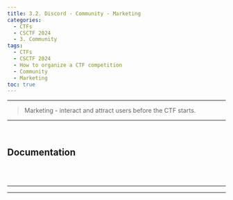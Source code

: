 ```yaml
---
title: 3.2. Discord - Community - Marketing
categories:
  - CTFs
  - CSCTF 2024
  - 3. Community
tags:
  - CTFs
  - CSCTF 2024
  - How to organize a CTF competition
  - Community
  - Marketing
toc: true
---
```


---
> Marketing - interact and attract users before the CTF starts.

---
<!-- more -->

<br>

## Documentation 

<br>




<br>

---
---
